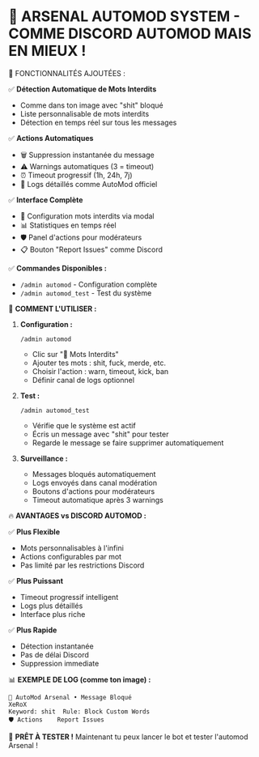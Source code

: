 🤖 ARSENAL AUTOMOD SYSTEM - COMME DISCORD AUTOMOD MAIS EN MIEUX !
================================================================

🎯 FONCTIONNALITÉS AJOUTÉES :

✅ **Détection Automatique de Mots Interdits**
   - Comme dans ton image avec "shit" bloqué
   - Liste personnalisable de mots interdits
   - Détection en temps réel sur tous les messages

✅ **Actions Automatiques**
   - 🗑️ Suppression instantanée du message
   - ⚠️ Warnings automatiques (3 = timeout)
   - ⏰ Timeout progressif (1h, 24h, 7j)
   - 📝 Logs détaillés comme AutoMod officiel

✅ **Interface Complète**
   - 🤬 Configuration mots interdits via modal
   - 📊 Statistiques en temps réel
   - 🛡️ Panel d'actions pour modérateurs
   - 📋 Bouton "Report Issues" comme Discord

✅ **Commandes Disponibles :**
   - `/admin automod` - Configuration complète
   - `/admin automod_test` - Test du système
   
🔧 **COMMENT L'UTILISER :**

1. **Configuration :**
   ```
   /admin automod
   ```
   - Clic sur "🤬 Mots Interdits"
   - Ajouter tes mots : shit, fuck, merde, etc.
   - Choisir l'action : warn, timeout, kick, ban
   - Définir canal de logs optionnel

2. **Test :**
   ```
   /admin automod_test
   ```
   - Vérifie que le système est actif
   - Écris un message avec "shit" pour tester
   - Regarde le message se faire supprimer automatiquement

3. **Surveillance :**
   - Messages bloqués automatiquement
   - Logs envoyés dans canal modération
   - Boutons d'actions pour modérateurs
   - Timeout automatique après 3 warnings

🔥 **AVANTAGES vs DISCORD AUTOMOD :**

✅ **Plus Flexible**
   - Mots personnalisables à l'infini
   - Actions configurables par mot
   - Pas limité par les restrictions Discord

✅ **Plus Puissant**
   - Timeout progressif intelligent
   - Logs plus détaillés
   - Interface plus riche

✅ **Plus Rapide**
   - Détection instantanée
   - Pas de délai Discord
   - Suppression immediate

📊 **EXEMPLE DE LOG (comme ton image) :**
```
🚫 AutoMod Arsenal • Message Bloqué
XeRoX
Keyword: shit  Rule: Block Custom Words
🛡️ Actions    Report Issues
```

🚀 **PRÊT À TESTER !**
Maintenant tu peux lancer le bot et tester l'automod Arsenal !
